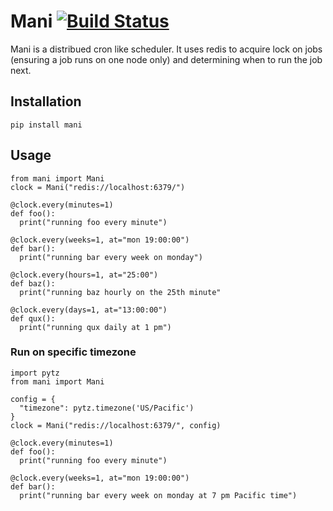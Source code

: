 # Mani [![Build Status](https://travis-ci.org/sherinkurian/mani.svg?branch=master)](https://travis-ci.org/sherinkurian/mani)

Mani is a distribued cron like scheduler. It uses redis to acquire lock on jobs (ensuring a job runs on one node only) and determining when to run the job next. 

## Installation

`pip install mani`

## Usage

```
from mani import Mani
clock = Mani("redis://localhost:6379/")

@clock.every(minutes=1)
def foo():
  print("running foo every minute")

@clock.every(weeks=1, at="mon 19:00:00")
def bar():
  print("running bar every week on monday")

@clock.every(hours=1, at="25:00")
def baz():
  print("running baz hourly on the 25th minute"

@clock.every(days=1, at="13:00:00")
def qux():
  print("running qux daily at 1 pm")
```

### Run on specific timezone

```
import pytz
from mani import Mani

config = {
  "timezone": pytz.timezone('US/Pacific')
}
clock = Mani("redis://localhost:6379/", config)

@clock.every(minutes=1)
def foo():
  print("running foo every minute")

@clock.every(weeks=1, at="mon 19:00:00")
def bar():
  print("running bar every week on monday at 7 pm Pacific time")
```
